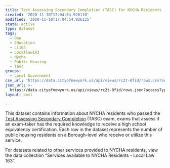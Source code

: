 ```yaml
---
title: Test Assessing Secondary Completion (TASC) for NYCHA Residents - Local Law 163
created: '2020-11-10T17:04:54.926110'
modified: '2020-11-10T17:04:54.926125'
state: active
type: dataset
tags:
  - Doe
  - Education
  - Ll163
  - Locallaw163
  - Nycha
  - Public Housing
  - Tasc
groups:
  - Local Government
csv_url: 'https://data.cityofnewyork.us/api/views/rc2t-8fid/rows.csv?accessType=DOWNLOAD'
json_url: >-
  https://data.cityofnewyork.us/api/views/rc2t-8fid/rows.json?accessType=DOWNLOAD
layout: post

---
```

This dataset contains information about NYCHA residents who passed the <a href="https://www1.nyc.gov/nyc-resources/service/1763/ged-or-tasc-test">Test Assessing Secondary Completion</a> (TASC) exam, exams that assess if an exam-taker has the required knowledge to receive a high school equivalency certification. Each row in the dataset represents the number of public housing residents on a Borough-level who receive or utilize this service.

For datasets related to other services provided to NYCHA residents, view the data collection “Services available to NYCHA Residents - Local Law 163”.
